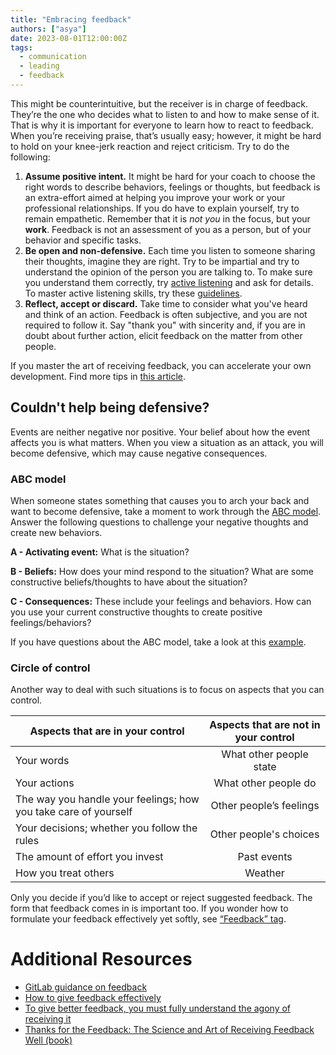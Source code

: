 ```yaml
---
title: "Embracing feedback"
authors: ["asya"]
date: 2023-08-01T12:00:00Z
tags:
  - communication
  - leading
  - feedback
---
```


This might be counterintuitive, but the receiver is in charge of feedback. They’re the one who decides what to listen to and how to make sense of it. That is why it is important for everyone to learn how to react to feedback. When you’re receiving praise, that’s usually easy; however, it might be hard to hold on your knee-jerk reaction and reject criticism. Try to do the following:

1. **Assume positive intent.** It might be hard for your coach to choose the right words to describe behaviors, feelings or thoughts, but feedback is an extra-effort aimed at helping you improve your work or your professional relationships. If you do have to explain yourself, try to remain empathetic. Remember that it is _not you_ in the focus, but your **work**. Feedback is not an assessment of you as a person, but of your behavior and specific tasks.
2. **Be open and non-defensive.** Each time you listen to someone sharing their thoughts, imagine they are right. Try to be impartial and try to understand the opinion of the person you are talking to. To make sure you understand them correctly, try [active listening](https://ggia.berkeley.edu/practice/active_listening) and ask for details. To master active listening skills, try these [guidelines](/img/communication/active-listening.png).
3. **Reflect, accept or discard.** Take time to consider what you've heard and think of an action. Feedback is often subjective, and you are not required to follow it. Say "thank you" with sincerity and, if you are in doubt about further action, elicit feedback on the matter from other people.

If you master the art of receiving feedback, you can accelerate your own development. Find more tips in [this article](https://qz.com/work/1086444/).

## Couldn't help being defensive?

Events are neither negative nor positive. Your belief about how the event affects you is what matters. When you view a situation as an attack, you will become defensive, which may cause negative consequences.

### ABC model

When someone states something that causes you to arch your back and want to become defensive, take a moment to work through the [ABC model](/img/communication/abc-model.png). Answer the following questions to challenge your negative thoughts and create new behaviors.

**A - Activating event:** What is the situation?

**B - Beliefs:** How does your mind respond to the situation? What are some constructive beliefs/thoughts to have about the situation?

**C - Consequences:** These include your feelings and behaviors. How can you use your current constructive thoughts to create positive feelings/behaviors?

If you have questions about the ABC model, take a look at this [example](/img/communication/abc-example.png).

### Circle of control

Another way to deal with such situations is to focus on aspects that you can control.

| Aspects that are in your control                                | Aspects that are not in your control |
| --------------------------------------------------------------- | :----------------------------------: |
| Your words                                                      |       What other people state        |
| Your actions                                                    |         What other people do         |
| The way you handle your feelings; how you take care of yourself |       Other people’s feelings        |
| Your decisions; whether you follow the rules                    |        Other people's choices        |
| The amount of effort you invest                                 |             Past events              |
| How you treat others                                            |               Weather                |

Only you decide if you’d like to accept or reject suggested feedback. The form that feedback comes in is important too. If you wonder how to formulate your feedback effectively yet softly, see [“Feedback” tag](https://hygge.work/tags/feedback/).

# Additional Resources

- [GitLab guidance on feedback](https://about.gitlab.com/handbook/people-group/guidance-on-feedback/)
- [How to give feedback effectively](https://qz.com/work/1238966/how-to-give-feedback-more-effectively/)
- [To give better feedback, you must fully understand the agony of receiving it](https://qz.com/work/1086444/)
- [Thanks for the Feedback: The Science and Art of Receiving Feedback Well (book)](https://www.amazon.com/Thanks-Feedback-Science-Receiving-Well/dp/0143127136)
